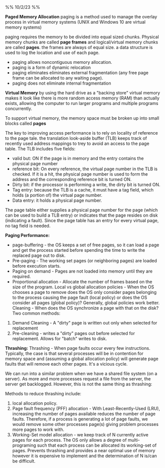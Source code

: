 %% 10/2/23 %%

**Paged Memory Allocation**
paging is a method used to manage the overlay process in virtual memory systems (UNIX and Windows 10 are virtual memory systems)

paging requires the memory to be divided into equal sized chunks. Physical memory chunks are called **page frames** and logical/virtual memory chunks are called **pages**. the frames are always of equal size. a data structure is used to log the location and use of each page.
* paging allows noncontiguous memory allocation.
* paging is a form of dynamic relocation
* paging eliminates eliminates external fragmentation (any free page frame can be allocated to any waiting page).
* paging does not eliminate internal fragmentation

**Virtual Memory**
by using the hard drive as a "backing store" virtual memory makes it look like there is more random access memory (RAM) than actually exists, allowing the computer to run larger programs and multiple programs concurrently.

To support virtual memory, the memory space must be broken up into small blocks called **pages**

The key to improving access performance is to rely on locality of reference to the page tale. the translation look-aside buffer (TLB) keeps track of recently used address mappings to trey to avoid an access to the page table. The TLB includes five fields:
* valid but: ON if the page is in memory and the entry contains the physical page number
* reference bit: On every reference, the virtual page number in the TLB is checked. If it is a hit, the physical page number is used to form the address and the corresponding reference bit is turned ON.
* Dirty bit: if the processor is performing a write, the dirty bit is turned ON.
* Tag entry: because the TLB is a cache, it must have a tag field, which holds (a portion of) the virtual page number.
* Data entry: it holds a physical page number.

The page table either supplies a physical page number for the page (which can be used to build a TLB entry) or indicates that the page resides on disk (indicating a fault). Since the page table has an entry for every virtual page, no tag field is needed.

**Paging Performance:**
- page-buffering - the OS keeps a set of free pages, so it can load a page and get the process started before spending the time to write the replaced page out to disk.
- Pre-paging - The working set pages (or neighboring pages) are loaded before execution starts.
- Paging on demand - Pages are not loaded into memory until they are required.
- Proportional allocation - Allocate the number of frames based on the size of the program.
Local vs global allocation policies - When the OS chooses a page to remove does the OS only consider pages belonging to the process causing the page fault (local policy) or does the OS consider all pages (global policy)?
	Generally, global policies work better.
	Cleaning - When does the OS synchronize a page with that on the disk? Two common methods:
1. Demand Cleaning - A "dirty" page is written out only when selected for replacement
2. Pre-cleaning - writes a "dirty" pages out before selected for replacement. Allows for "batch" writes to disk.

**Thrashing:**
Thrashing - When page faults occur every few instructions. Typically, the case is that several processes will be in contention for memory space and (assuming a global allocation policy) will generate page faults that will remove each other pages. It's a vicious cycle.

We can run into a similar problem when we have a shared file system (on a server). As more and more processes request a file from the server, the server get backlogged. However, this is not the same thing as thrashing:

Methods to reduce thrashing include:
1. local allocation policy.
2. Page fault frequency (PFF) allocation - With Least-Recently-Used (LRU), increasing the number of pages available reduces the number of page faults. Therefore, if a process is generating a lot of page faults, we would remove some other processes page(s) giving problem processes more pages to work with.
3. Working-Set model allocation - we keep track of N currently active pages for each process. The OS only allows a degree of multi-programing such that each process can be allocated its working-set of pages. Prevents thrashing and provides a near optimal use of memory however it is expensive to implement and the determination of N is/can be difficult.


